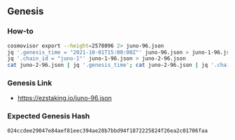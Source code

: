 ## Genesis

### How-to

```bash
cosmovisor export --height=2578096 2> juno-96.json
jq '.genesis_time = "2021-10-01T15:00:00Z"' juno-96.json > juno-1-96.json
jq '.chain_id = "juno-1"' juno-1-96.json > juno-2-96.json
cat juno-2-96.json | jq '.genesis_time'; cat juno-2-96.json | jq '.chain_id'; jq -S -c -M '' juno-2-96.json | shasum -a 256
```

### Genesis Link

- https://ezstaking.io/juno-96.json

### Expected Genesis Hash

`024ccdee29047e84aef81eec394ae28b7bbd94f1872225824f26ea2c01706faa`
